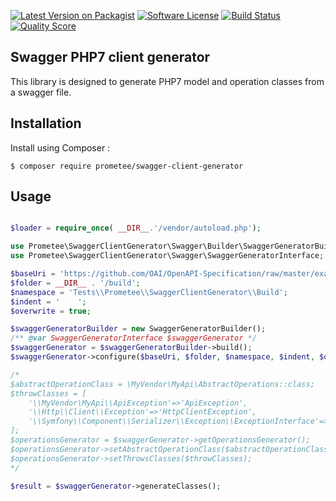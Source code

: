 [![Latest Version on Packagist][ico-version]][link-packagist]
[![Software License][ico-license]](LICENSE)
[![Build Status][ico-travis]][link-travis]
[![Quality Score][ico-code-quality]][link-code-quality]

## Swagger PHP7 client generator

This library is designed to generate PHP7 model and operation classes from a swagger file.

## Installation

Install using Composer :

```
$ composer require prometee/swagger-client-generator
```

## Usage

```php

$loader = require_once( __DIR__.'/vendor/autoload.php');

use Prometee\SwaggerClientGenerator\Swagger\Builder\SwaggerGeneratorBuilder;
use Prometee\SwaggerClientGenerator\Swagger\SwaggerGeneratorInterface;

$baseUri = 'https://github.com/OAI/OpenAPI-Specification/raw/master/examples/v2.0/json/petstore-expanded.json';
$folder = __DIR__ . '/build';
$namespace = 'Tests\\Prometee\\SwaggerClientGenerator\\Build';
$indent = '    ';
$overwrite = true;

$swaggerGeneratorBuilder = new SwaggerGeneratorBuilder();
/** @var SwaggerGeneratorInterface $swaggerGenerator */
$swaggerGenerator = $swaggerGeneratorBuilder->build();
$swaggerGenerator->configure($baseUri, $folder, $namespace, $indent, $overwrite);

/*
$abstractOperationClass = \MyVendor\MyApi\AbstractOperations::class;
$throwClasses = [
    '\\MyVendor\MyApi\\ApiException'=>'ApiException',
    '\\Http\\Client\\Exception'=>'HttpClientException',
    '\\Symfony\\Component\\Serializer\\Exception\\ExceptionInterface'=>'SerializerExceptionInterface',
];
$operationsGenerator = $swaggerGenerator->getOperationsGenerator();
$operationsGenerator->setAbstractOperationClass($abstractOperationClass);
$operationsGenerator->setThrowsClasses($throwClasses);
*/

$result = $swaggerGenerator->generateClasses();

```

[ico-version]: https://img.shields.io/packagist/v/Prometee/swagger-client-generator.svg?style=flat-square
[ico-license]: https://img.shields.io/badge/license-MIT-brightgreen.svg?style=flat-square
[ico-travis]: https://img.shields.io/travis/Prometee/SwaggerClientGenerator/master.svg?style=flat-square
[ico-code-quality]: https://img.shields.io/scrutinizer/g/Prometee/SwaggerClientGenerator.svg?style=flat-square

[link-packagist]: https://packagist.org/packages/prometee/swagger-client-generator
[link-travis]: https://travis-ci.org/Prometee/SwaggerClientGenerator
[link-scrutinizer]: https://scrutinizer-ci.com/g/Prometee/SwaggerClientGenerator/code-structure
[link-code-quality]: https://scrutinizer-ci.com/g/Prometee/SwaggerClientGenerator
